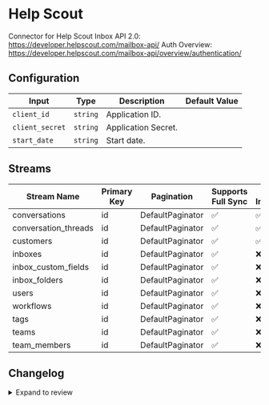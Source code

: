 # Help Scout
Connector for Help Scout Inbox API 2.0: https://developer.helpscout.com/mailbox-api/
Auth Overview: https://developer.helpscout.com/mailbox-api/overview/authentication/

## Configuration

| Input | Type | Description | Default Value |
|-------|------|-------------|---------------|
| `client_id` | `string` | Application ID.  |  |
| `client_secret` | `string` | Application Secret.  |  |
| `start_date` | `string` | Start date.  |  |

## Streams
| Stream Name | Primary Key | Pagination | Supports Full Sync | Supports Incremental |
|-------------|-------------|------------|---------------------|----------------------|
| conversations | id | DefaultPaginator | ✅ |  ✅  |
| conversation_threads | id | DefaultPaginator | ✅ |  ✅  |
| customers | id | DefaultPaginator | ✅ |  ✅  |
| inboxes | id | DefaultPaginator | ✅ |  ❌  |
| inbox_custom_fields | id | DefaultPaginator | ✅ |  ❌  |
| inbox_folders | id | DefaultPaginator | ✅ |  ❌  |
| users | id | DefaultPaginator | ✅ |  ❌  |
| workflows | id | DefaultPaginator | ✅ |  ❌  |
| tags | id | DefaultPaginator | ✅ |  ❌  |
| teams | id | DefaultPaginator | ✅ |  ❌  |
| team_members | id | DefaultPaginator | ✅ |  ❌  |

## Changelog

<details>
  <summary>Expand to review</summary>

| Version          | Date              | Pull Request                                         | Subject        |
|------------------|-------------------|------------------------------------------------------|----------------|
| 0.0.16 | 2025-05-24 | [60715](https://github.com/airbytehq/airbyte/pull/60715) | Update dependencies |
| 0.0.15 | 2025-05-10 | [59823](https://github.com/airbytehq/airbyte/pull/59823) | Update dependencies |
| 0.0.14 | 2025-05-03 | [59228](https://github.com/airbytehq/airbyte/pull/59228) | Update dependencies |
| 0.0.13 | 2025-04-26 | [58797](https://github.com/airbytehq/airbyte/pull/58797) | Update dependencies |
| 0.0.12 | 2025-04-19 | [58214](https://github.com/airbytehq/airbyte/pull/58214) | Update dependencies |
| 0.0.11 | 2025-04-12 | [57681](https://github.com/airbytehq/airbyte/pull/57681) | Update dependencies |
| 0.0.10 | 2025-04-05 | [57031](https://github.com/airbytehq/airbyte/pull/57031) | Update dependencies |
| 0.0.9 | 2025-03-29 | [56669](https://github.com/airbytehq/airbyte/pull/56669) | Update dependencies |
| 0.0.8 | 2025-03-22 | [56000](https://github.com/airbytehq/airbyte/pull/56000) | Update dependencies |
| 0.0.7 | 2025-03-08 | [55474](https://github.com/airbytehq/airbyte/pull/55474) | Update dependencies |
| 0.0.6 | 2025-03-01 | [54798](https://github.com/airbytehq/airbyte/pull/54798) | Update dependencies |
| 0.0.5 | 2025-02-22 | [54330](https://github.com/airbytehq/airbyte/pull/54330) | Update dependencies |
| 0.0.4 | 2025-02-15 | [53833](https://github.com/airbytehq/airbyte/pull/53833) | Update dependencies |
| 0.0.3 | 2025-02-08 | [53281](https://github.com/airbytehq/airbyte/pull/53281) | Update dependencies |
| 0.0.2 | 2025-02-01 | [52784](https://github.com/airbytehq/airbyte/pull/52784) | Update dependencies |
| 0.0.1 | 2025-01-28 | [52614](https://github.com/airbytehq/airbyte/pull/52614) | Initial release by [@pabloescoder](https://github.com/pabloescoder) via Connector Builder |

</details>
